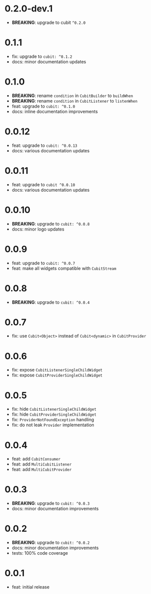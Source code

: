 # 0.2.0-dev.1

- **BREAKING**: upgrade to cubit `^0.2.0`

# 0.1.1

- fix: upgrade to `cubit: ^0.1.2`
- docs: minor documentation updates

# 0.1.0

- **BREAKING**: rename `condition` in `CubitBuilder` to `buildWhen`
- **BREAKING**: rename `condition` in `CubitListener` to `listenWhen`
- feat: upgrade to `cubit: ^0.1.0`
- docs: inline documentation improvements

# 0.0.12

- feat: upgrade to `cubit: ^0.0.13`
- docs: various documentation updates

# 0.0.11

- feat: upgrade to `cubit ^0.0.10`
- docs: various documentation updates

# 0.0.10

- **BREAKING**: upgrade to `cubit: ^0.0.8`
- docs: minor logo updates

# 0.0.9

- feat: upgrade to `cubit: ^0.0.7`
- feat: make all widgets compatible with `CubitStream`

# 0.0.8

- **BREAKING**: upgrade to `cubit: ^0.0.4`

# 0.0.7

- fix: use `Cubit<Object>` instead of `Cubit<dynamic>` in `CubitProvider`

# 0.0.6

- fix: expose `CubitListenerSingleChildWidget`
- fix: expose `CubitProviderSingleChildWidget`

# 0.0.5

- fix: hide `CubitListenerSingleChildWidget`
- fix: hide `CubitProviderSingleChildWidget`
- fix: `ProviderNotFoundException` handling
- fix: do not leak `Provider` implementation

# 0.0.4

- feat: add `CubitConsumer`
- feat: add `MultiCubitListener`
- feat: add `MultiCubitProvider`

# 0.0.3

- **BREAKING**: upgrade to `cubit: ^0.0.3`
- docs: minor documentation improvements

# 0.0.2

- **BREAKING**: upgrade to `cubit: ^0.0.2`
- docs: minor documentation improvements
- tests: 100% code coverage

# 0.0.1

- feat: initial release
